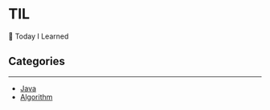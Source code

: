 # TIL
📝 Today I Learned

## Categories
---
- [Java](https://github.com/0xe82de/TIL/blob/master/Algorithm)
- [Algorithm](https://github.com/0xe82de/TIL/blob/master/Java)